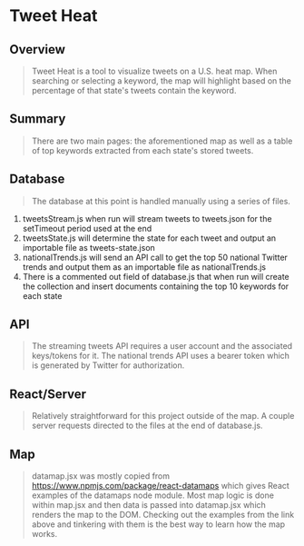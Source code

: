 # Tweet Heat #

## Overview ##
  > Tweet Heat is a tool to visualize tweets on a U.S. heat map. When searching or selecting a keyword, the map will highlight based on the percentage of that state's tweets contain the keyword.

## Summary ##
  > There are two main pages: the aforementioned map as well as a table of top keywords extracted from each state's stored tweets.

## Database ##
  > The database at this point is handled manually using a series of files.
  1. tweetsStream.js when run will stream tweets to tweets.json for the setTimeout period used at the end
  2. tweetsState.js will determine the state for each tweet and output an importable file as tweets-state.json
  3. nationalTrends.js will send an API call to get the top 50 national Twitter trends and output them as an importable file as nationalTrends.js
  4. There is a commented out field of database.js that when run will create the collection and insert documents containing the top 10 keywords for each state

## API ##
  > The streaming tweets API requires a user account and the associated keys/tokens for it. The national trends API uses a bearer token which is generated by Twitter for authorization.

## React/Server ##
  > Relatively straightforward for this project outside of the map. A couple server requests directed to the files at the end of database.js.


## Map ##
  > datamap.jsx was mostly copied from https://www.npmjs.com/package/react-datamaps which gives React examples of the datamaps node module. Most map logic is done within map.jsx and then data is passed into datamap.jsx which renders the map to the DOM. Checking out the examples from the link above and tinkering with them is the best way to learn how the map works.